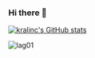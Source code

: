 ### Hi there 👋

[![kralinc's GitHub stats](https://github-readme-stats.vercel.app/api?username=kralinc)](https://github.com/anuraghazra/github-readme-stats)

<p><img align="center" src="https://github-readme-stats.vercel.app/api/top-langs/?username=kralinc&layout=compact" alt="lag01" /></p>
